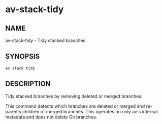 # av-stack-tidy

## NAME

av-stack-tidy - Tidy stacked branches

## SYNOPSIS

```synopsis
av stack tidy
```

## DESCRIPTION

Tidy stacked branches by removing deleted or merged branches.

This command detects which branches are deleted or merged and re-parents
children of merged branches. This operates on only av's internal metadata and
does not delete Git branches.
